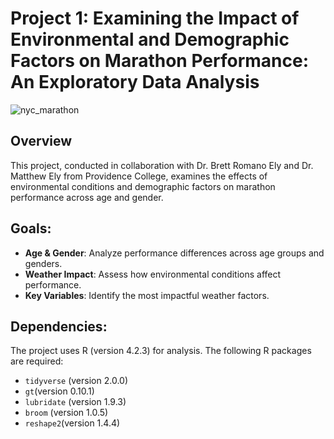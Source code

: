# Project 1: Examining the Impact of Environmental and Demographic Factors on Marathon Performance: An Exploratory Data Analysis

![nyc_marathon](https://github.com/user-attachments/assets/ae5b1452-5915-4be0-a28a-b707e2f56d60)


## Overview

This project, conducted in collaboration with Dr. Brett Romano Ely and Dr. Matthew Ely from Providence College, examines the effects of environmental conditions and demographic factors on marathon performance across age and gender. 

## Goals:
- **Age & Gender**: Analyze performance differences across age groups and genders.
- **Weather Impact**: Assess how environmental conditions affect performance.
- **Key Variables**: Identify the most impactful weather factors.


## Dependencies:
The project uses R (version 4.2.3) for analysis. The following R packages are required:

- `tidyverse` (version 2.0.0)
- `gt`(version 0.10.1)
- `lubridate` (version 1.9.3)
- `broom` (version 1.0.5)
- `reshape2`(version 1.4.4)


